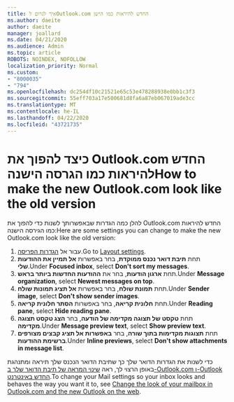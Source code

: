 ```yaml
---
title: איך לגרום לOutlook.com החדש להיראות כמו הישן
ms.author: daeite
author: daeite
manager: joallard
ms.date: 04/21/2020
ms.audience: Admin
ms.topic: article
ROBOTS: NOINDEX, NOFOLLOW
localization_priority: Normal
ms.custom:
- "8000035"
- "794"
ms.openlocfilehash: dc254df10c21521e65c53e478288938e0bb1c3f3
ms.sourcegitcommit: 55eff703a17e500681d8fa6a87eb067019ade3cc
ms.translationtype: MT
ms.contentlocale: he-IL
ms.lasthandoff: 04/22/2020
ms.locfileid: "43721735"
---
```

# <a name="how-to-make-the-new-outlookcom-look-like-the-old-version"></a><span data-ttu-id="8def7-102">כיצד להפוך את Outlook.com החדש להיראות כמו הגרסה הישנה</span><span class="sxs-lookup"><span data-stu-id="8def7-102">How to make the new Outlook.com look like the old version</span></span>

<span data-ttu-id="8def7-103">להלן כמה הגדרות שבאפשרותך לשנות כדי להפוך את Outlook.com החדש להיראות כמו הגירסה הישנה:</span><span class="sxs-lookup"><span data-stu-id="8def7-103">Here are some settings you can change to make the new Outlook.com look like the old version:</span></span>

1. <span data-ttu-id="8def7-104">עבור אל [הגדרות הפריסה](https://outlook.live.com/mail/options/mail/layout).</span><span class="sxs-lookup"><span data-stu-id="8def7-104">Go to [Layout settings](https://outlook.live.com/mail/options/mail/layout).</span></span>
1. <span data-ttu-id="8def7-105">תחת **תיבת דואר נכנס ממוקדת**, בחר באפשרות **אל תמיין את ההודעות שלי**.</span><span class="sxs-lookup"><span data-stu-id="8def7-105">Under **Focused inbox**, select **Don't sort my messages**.</span></span>
1. <span data-ttu-id="8def7-106">תחת **ארגון הודעות**, בחר את **ההודעות החדשות ביותר בראש**.</span><span class="sxs-lookup"><span data-stu-id="8def7-106">Under **Message organization**, select **Newest messages on top**.</span></span>
1. <span data-ttu-id="8def7-107">תחת **תמונת שולח**, בחר באפשרות **אל תציג תמונות שולח**.</span><span class="sxs-lookup"><span data-stu-id="8def7-107">Under **Sender image**, select **Don't show sender images**.</span></span>
1. <span data-ttu-id="8def7-108">תחת **חלונית קריאה**, בחר באפשרות **הסתר חלונית קריאה**.</span><span class="sxs-lookup"><span data-stu-id="8def7-108">Under **Reading pane**, select **Hide reading pane**.</span></span>
1. <span data-ttu-id="8def7-109">תחת **טקסט של תצוגה מקדימה של הודעה**, בחר **הצג טקסט תצוגה מקדימה**.</span><span class="sxs-lookup"><span data-stu-id="8def7-109">Under **Message preview text**, select **Show preview text**.</span></span>
1. <span data-ttu-id="8def7-110">תחת **תצוגות מקדימות בתוך שורה**, בחר **באפשרות אל תציג קבצים מצורפים ברשימת ההודעות**.</span><span class="sxs-lookup"><span data-stu-id="8def7-110">Under **Inline previews**, select **Don't show attachments in message list**.</span></span>

<span data-ttu-id="8def7-111">כדי לשנות את הגדרות הדואר שלך כך שתיבת הדואר הנכנס שלך תיראה ומתנהגת באופן הרצוי לך, ראה [שינוי המראה של תיבת הדואר שלך ב-Outlook.com ו-Outlook החדש באינטרנט](https://support.office.com/article/b41c2ecb-f23c-42b3-b7f8-659646d5e58c?wt.mc_id=Office_Outlook_com_Alchemy).</span><span class="sxs-lookup"><span data-stu-id="8def7-111">To change your Mail settings so your inbox looks and behaves the way you want it to, see [Change the look of your mailbox in Outlook.com and the new Outlook on the web](https://support.office.com/article/b41c2ecb-f23c-42b3-b7f8-659646d5e58c?wt.mc_id=Office_Outlook_com_Alchemy).</span></span>